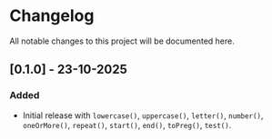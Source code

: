 # Changelog
All notable changes to this project will be documented here.

## [0.1.0] - 23-10-2025
### Added
- Initial release with `lowercase()`, `uppercase()`, `letter()`, `number()`,
  `oneOrMore()`, `repeat()`, `start()`, `end()`, `toPreg()`, `test()`.